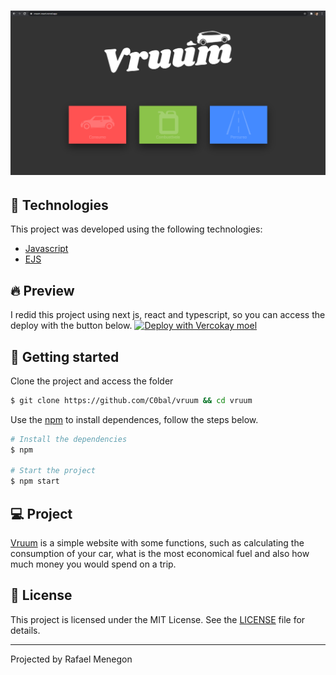 <h1 align="center">
  <img alt="Vruum" title="Vruum" src=".github/Vruum.png" />
</h1>

## 🧪 Technologies

This project was developed using the following technologies:

- [Javascript](https://developer.mozilla.org/pt-BR/docs/Web/JavaScript)
- [EJS](https://ejs.co/)

## 🔥 Preview

I redid this project using next js, react and typescript, so you can access the deploy with the button below.
[![Deploy with Vercokay moel](https://vercel.com/button)](https://vruum-react.vercel.app/)

## 🚀 Getting started

Clone the project and access the folder

```bash
$ git clone https://github.com/C0bal/vruum && cd vruum
```

Use the [npm](https://www.npmjs.com/) to install dependences, follow the steps below.

```bash
# Install the dependencies
$ npm

# Start the project
$ npm start
```

## 💻 Project

[Vruum](https://github.com/C0bal/vruum) is a simple website with some functions, such as calculating the consumption of your car, what is the most economical fuel and also how much money you would spend on a trip.

## 📝 License

This project is licensed under the MIT License. See the [LICENSE](LICENSE.md) file for details.

---

Projected by Rafael Menegon
